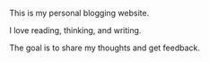 This is my personal blogging website.

I love reading, thinking, and writing.

The goal is to share my thoughts and get feedback. 
